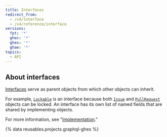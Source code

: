 ```yaml
---
title: Interfaces
redirect_from:
  - /v4/interface
  - /v4/reference/interface
versions:
  fpt: '*'
  ghec: '*'
  ghes: '*'
  ghae: '*'
topics:
  - API
---
```


## About interfaces

[Interfaces](https://graphql.github.io/graphql-spec/June2018/#sec-Interfaces) serve as parent objects from which other objects can inherit.

For example, [`Lockable`](/graphql/reference/interfaces#lockable) is an interface because both [`Issue`](/graphql/reference/objects#issue) and [`PullRequest`](/graphql/reference/objects#pullrequest) objects can be locked. An interface has its own list of named fields that are shared by implementing objects.

For more information, see "[Implementation](/graphql/guides/introduction-to-graphql#implementation)."

{% data reusables.projects.graphql-ghes %}

<!-- Content after this section is automatically generated -->
